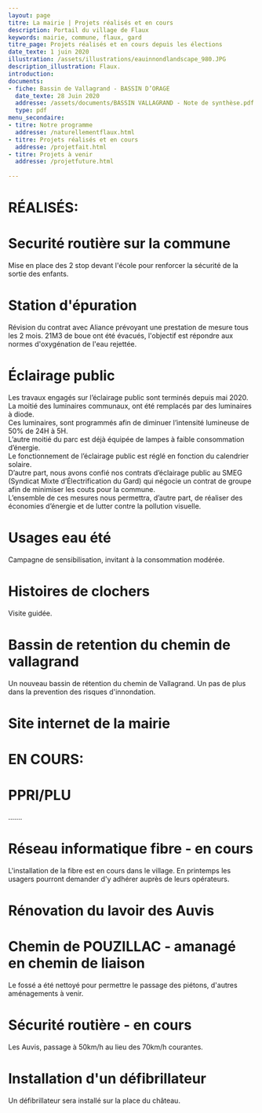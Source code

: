 ```yaml
---
layout: page
titre: La mairie | Projets réalisés et en cours
description: Portail du village de Flaux
keywords: mairie, commune, flaux, gard
titre_page: Projets réalisés et en cours depuis les élections
date_texte: 1 juin 2020
illustration: /assets/illustrations/eauinnondlandscape_980.JPG
description_illustration: Flaux.
introduction: 
documents:
- fiche: Bassin de Vallagrand - BASSIN D’ORAGE
  date_texte: 28 Juin 2020
  addresse: /assets/documents/BASSIN VALLAGRAND - Note de synthèse.pdf
  type: pdf
menu_secondaire:
- titre: Notre programme
  addresse: /naturellementflaux.html
- titre: Projets réalisés et en cours
  addresse: /projetfait.html
- titre: Projets à venir
  addresse: /projetfuture.html
  
---
```


# RÉALISÉS:

# Securité routière sur la commune  
Mise en place des 2 stop devant l'école pour renforcer la sécurité de la sortie des enfants. 

# Station d'épuration 
Révision du contrat avec Aliance prévoyant une prestation de mesure tous les 2 mois. 21M3 de boue ont été évacués, l'objectif est répondre aux normes d'oxygénation de l'eau rejettée.

# Éclairage public
Les travaux engagés sur l’éclairage public sont terminés depuis mai 2020. La moitié des luminaires communaux, ont été remplacés par des luminaires à diode. <br>
Ces luminaires, sont programmés afin de diminuer l’intensité lumineuse de 50% de 24H à 5H.<br>
L’autre moitié du parc est déjà équipée de lampes  à faible consommation d’énergie. <br>
Le fonctionnement de l’éclairage public est réglé en fonction du calendrier solaire. <br>
D’autre part, nous avons confié nos contrats d’éclairage public au SMEG (Syndicat Mixte d’Électrification du Gard) qui négocie un contrat de groupe afin de minimiser les couts pour la commune.<br>
L’ensemble de ces mesures nous permettra, d’autre part, de réaliser des économies d’énergie et de lutter contre la pollution visuelle.

# Usages eau été 
Campagne de sensibilisation, invitant à la consommation modérée.

# Histoires de clochers
Visite guidée.

# Bassin de retention du chemin de vallagrand 
Un nouveau bassin de rétention du chemin de Vallagrand. Un pas de plus dans la prevention des risques d'innondation.

# Site internet de la mairie


# EN COURS:

# PPRI/PLU
.......

# Réseau informatique fibre - en cours
L'installation de la fibre est en cours dans le village. En printemps les usagers pourront demander d'y adhérer auprès de leurs opérateurs.

# Rénovation du lavoir des Auvis

# Chemin de POUZILLAC - amanagé en chemin de liaison 
Le fossé a été nettoyé pour permettre le passage des piétons, d'autres aménagements à venir.

# Sécurité routière - en cours
Les Auvis, passage à 50km/h au lieu des 70km/h courantes.

# Installation d'un défibrillateur
Un défibrillateur sera installé sur la place du château.
  



